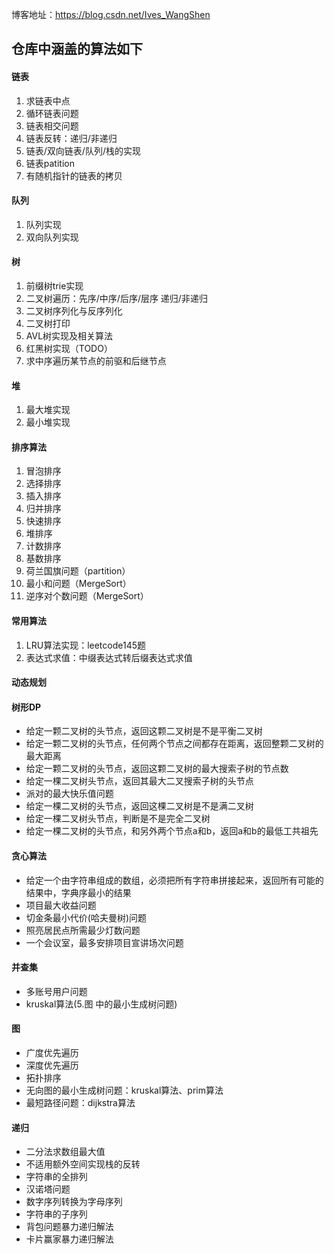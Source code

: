 博客地址：https://blog.csdn.net/Ives_WangShen

## 仓库中涵盖的算法如下
#### 链表
1. 求链表中点
2. 循环链表问题
3. 链表相交问题
4. 链表反转：递归/非递归
5. 链表/双向链表/队列/栈的实现
6. 链表patition
7. 有随机指针的链表的拷贝

#### 队列
1. 队列实现
2. 双向队列实现

#### 树
1. 前缀树trie实现
2. 二叉树遍历：先序/中序/后序/层序 递归/非递归
3. 二叉树序列化与反序列化
4. 二叉树打印
5. AVL树实现及相关算法
6. 红黑树实现（TODO）
7. 求中序遍历某节点的前驱和后继节点

#### 堆
1. 最大堆实现
2. 最小堆实现

#### 排序算法
1. 冒泡排序
2. 选择排序
3. 插入排序
4. 归并排序
5. 快速排序
6. 堆排序
7. 计数排序
8. 基数排序
9. 荷兰国旗问题（partition）
10. 最小和问题（MergeSort）
11. 逆序对个数问题（MergeSort）

#### 常用算法
1. LRU算法实现：leetcode145题 
2. 表达式求值：中缀表达式转后缀表达式求值

#### 动态规划

#### 树形DP
- 给定一颗二叉树的头节点，返回这颗二叉树是不是平衡二叉树
- 给定一颗二叉树的头节点，任何两个节点之间都存在距离，返回整颗二叉树的最大距离
- 给定一颗二叉树的头节点，返回这颗二叉树的最大搜索子树的节点数
- 给定一棵二叉树头节点，返回其最大二叉搜索子树的头节点
- 派对的最大快乐值问题
- 给定一棵二叉树的头节点，返回这棵二叉树是不是满二叉树
- 给定一棵二叉树头节点，判断是不是完全二叉树
- 给定一棵二叉树的头节点，和另外两个节点a和b，返回a和b的最低工共祖先

#### 贪心算法
- 给定一个由字符串组成的数组，必须把所有字符串拼接起来，返回所有可能的结果中，字典序最小的结果
- 项目最大收益问题
- 切金条最小代价(哈夫曼树)问题
- 照亮居民点所需最少灯数问题
- 一个会议室，最多安排项目宣讲场次问题

#### 并查集
- 多账号用户问题
- kruskal算法(5.图 中的最小生成树问题)

#### 图
- 广度优先遍历
- 深度优先遍历
- 拓扑排序
- 无向图的最小生成树问题：kruskal算法、prim算法
- 最短路径问题：dijkstra算法

#### 递归
- 二分法求数组最大值
- 不适用额外空间实现栈的反转
- 字符串的全排列
- 汉诺塔问题
- 数字序列转换为字母序列
- 字符串的子序列
- 背包问题暴力递归解法
- 卡片赢家暴力递归解法


